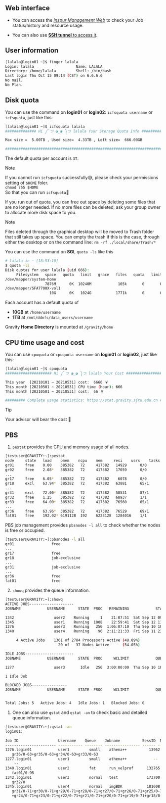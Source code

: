 
## Web interface

- You can access the [*Inspur Management Web*](https://gravity.sjtu.edu.cn/inspur/) to check your Job status/history and resource usage.

- You can also use [**SSH tunnel** to access it](/Advanced/status_website?id=ssh-tunnel-access).


## User information

```bash
[lalala@login01 ~]$ finger lalala
Login: lalala         			Name: LALALA
Directory: /home/lalala         Shell: /bin/bash
Last login Thu Oct 15 09:14 (CST) on 6.6.6.6
No mail.
No Plan.
```

## Disk quota

You can use the command on **login01** or **login02**: `icfsquota username` or `icfsquota`, just like this: 

```bash
[lalala@login01 ~]$ icfsquota lalala
############## Hi ༼ つ ◕_◕ ༽つ lalala Your Storage Quota Info ################

Max size =  5.00TB , Used size=  4.33TB , Left size=  666.00GB 

################################################################################
```

The default quota per account is `3T`.  

> [!NOTE]
> If you cannot run `icfsquota` successfully😅, please check your permissions setting of `$HOME` foler.   
> `chmod 755 $HOME`   
> So that you can run `icfsquota`🥳
> 

If you run out of quota, you can free out space by deleting some files that are no longer needed. If no more files can be deleted, ask your group owner to allocate more disk space to you.

> [!NOTE]
> Files deleted through the graphical desktop will be moved to Trash folder that still takes up space. You can empty the trash if this is the case, through either the desktop or on the command line:
> `rm -rf ./local/share/Trash/*`
> 

You can use the command on **SGI**, `quota -ls` like this

```bash
# lalala in ~ [18:53:10] 
$ quota -ls
Disk quotas for user lalala (uid 666): 
     Filesystem   space   quota   limit   grace   files   quota   limit   grace
/dev/mapper/system-home
                  7876M      0K  10240M            105k       0       0        
/dev/mapper/SFA7700X-vol1
                    10G      0K   1024G           1771k       0       0   
```

Each account has a default quota of 

- **10GB** at `/home/username`
- **1TB** at `/mnt/ddnfs/data_users/username`

Gravity **Home Directory** is mounted at `/gravity/home`  

## CPU time usage and cost

You can use `cpuquota` or `cpuquota username` on **login01** or **login02**, just like this:   

```bash
[lalala@login01 ~]$ cpuquota 
##################### Hi ༼ つ ◕_◕ ༽つ lalala Your Cost #########################

This year  [20210101 ~ 20210531] cost:  6666 ￥ 
This month [20210501 ~ 20210531] CPU time (hour): 666
This month [20210501 ~ 20210531] cost:  66 ￥

######### Complete usage statistics: https://stat.gravity.sjtu.edu.cn ##########
```

> [!TIP]
> Your advisor will bear the cost 🥳
> 

## PBS 

1. `pestat` provides the CPU and memory usage of all nodes.   

```bash
[testuser@GRAVITY:~]:pestat
node	 state	 load	 pmem	 ncpu	 mem	 resi	 usrs	 tasks	 jobids/users
gr01	 free 	 0.00 	 385382	  72	 417382	  14929 	 0/0 	   0
gr02	 free 	 2.08*	 385382	  72	 417382	  17059 	 0/0 	   0
...
gr17	 free 	 6.05*	 385382	  72	 417382	   6078 	 0/0 	   0
gr18	 excl 	 63.94*	 385382	  72	 417382	  63881 	 65/1 	   1 	 [1345:user1]
...
gr31	 excl 	 72.00*	 385382	  72	 417382	  58531 	 87/1 	   1 	 [1345:user1]
gr32	 free 	 1.25 	 385382	  72	 417382	  68937 	 1/1 	   1 	 [1342:user2]
gr33	 free 	 64.00*	 385382	  72	 417382	  76560 	 65/1 	   1 	 [1276:user3]
...
gr36	 free 	 63.96*	 385382	  72	 417382	  76529 	 69/1 	   1 	 [1276:user3]
fat01	 free 	 192.02* 6191128  192	 6223128  1284016 	 1/1 	   1 	 [1340:user4]
```

PBS job management provides `pbsnodes -l all` to check whether the nodes is free or occupied.

```bash
[testuser@GRAVITY:~]:pbsnodes -l all
gr01                 free
...
gr17                 free
gr18                 job-exclusive
...
gr31                 job-exclusive
...
gr36                 free
fat01                free
```

2. `showq` provides the queue information.

```bash
[testuser@GRAVITY:~]:showq
ACTIVE JOBS--------------------
JOBNAME            USERNAME      STATE  PROC   REMAINING            STARTTIME

1342                  user2    Running     1    21:07:51  Sat Sep 12 09:12:13
1345                  user1    Running  1008    22:59:41  Sat Sep 12 11:04:03
1276                  user3    Running   256  1:06:07:10  Thu Sep 10 18:11:32
1340                  user4    Running    96  2:11:21:33  Fri Sep 11 23:25:55

     4 Active Jobs    1361 of 2784 Processors Active (48.89%)
                        20 of   37 Nodes Active      (54.05%)

IDLE JOBS----------------------
JOBNAME            USERNAME      STATE  PROC     WCLIMIT            QUEUETIME

1277                  user3       Idle   256  3:00:00:00  Thu Sep 10 18:11:29

1 Idle Job

BLOCKED JOBS----------------
JOBNAME            USERNAME      STATE  PROC     WCLIMIT            QUEUETIME


Total Jobs: 5   Active Jobs: 4   Idle Jobs: 1   Blocked Jobs: 0
```

1. One can also use `qstat` and `qstat -an` to check basic and detailed queue information.

```bash
[testuser@GRAVITY:~]:qstat -an
login01:
                                                                                  Req'd       Req'd       Elap
Job ID                  Username    Queue    Jobname          SessID  NDS   TSK   Memory      Time    S   Time
----------------------- ----------- -------- ---------------- ------ ----- ------ --------- --------- - ---------
1276.login01            user1         small    athena++          13962     4    256       --   72:00:00 R  42:01:48
   gr36/0-63+gr35/0-63+gr34/0-63+gr33/0-63
1277.login01            user1         small    athena++            --      4    256       --   72:00:00 Q       --
    --
1340.login01            user2         fat      run_velprof      132765     1     96    1800gb  72:00:00 R  12:47:25
   fat01/0-95
1342.login01            user3         normal   test             173700     1      1       --   24:00:00 R  03:01:07
   gr32/0
1345.login01            user4         normal   imgBDK           181608    14   1008       --   24:00:00 R  01:09:17
   gr31/0-71+gr30/0-71+gr29/0-71+gr28/0-71+gr27/0-71+gr26/0-71+gr25/0-71
   +gr24/0-71+gr23/0-71+gr22/0-71+gr21/0-71+gr20/0-71+gr19/0-71+gr18/0-71
```

